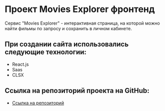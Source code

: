 # Проект Movies Explorer фронтенд

Сервис "Movies Explorer" - интерактивная страница, на которой можно найти фильмы по запросу и сохранить в личном кабинете.

## При создании сайта использовались следующие технологии:

- React.js
- Saas
- CLSX

## Ссылка на репозиторий проекта на GitHub:

- [Ссылка на репозиторий](https://github.com/malkov-am/movies-explorer-frontend)
